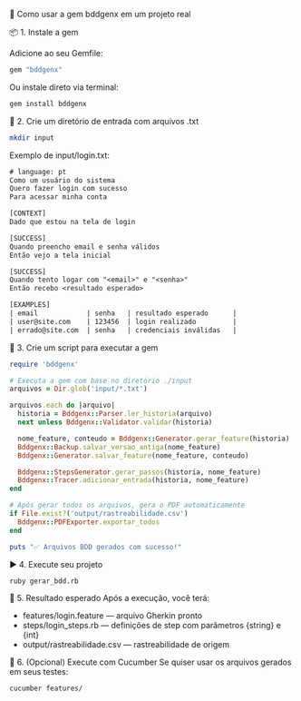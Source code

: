 🚀 Como usar a gem bddgenx em um projeto real

📦 1. Instale a gem

Adicione ao seu Gemfile:
```ruby
gem "bddgenx"
```
Ou instale direto via terminal:
```sh
gem install bddgenx
```

📁 2. Crie um diretório de entrada com arquivos .txt
```sh
mkdir input
```

Exemplo de input/login.txt:
```txt
# language: pt
Como um usuário do sistema
Quero fazer login com sucesso
Para acessar minha conta

[CONTEXT]
Dado que estou na tela de login

[SUCCESS]
Quando preencho email e senha válidos
Então vejo a tela inicial

[SUCCESS]
Quando tento logar com "<email>" e "<senha>"
Então recebo <resultado esperado>

[EXAMPLES]
| email            | senha   | resultado esperado      |
| user@site.com    | 123456  | login realizado         |
| errado@site.com  | senha   | credenciais inválidas   |
```

🧠 3. Crie um script para executar a gem
```ruby
require 'bddgenx'

# Executa a gem com base no diretório ./input
arquivos = Dir.glob('input/*.txt')

arquivos.each do |arquivo|
  historia = Bddgenx::Parser.ler_historia(arquivo)
  next unless Bddgenx::Validator.validar(historia)

  nome_feature, conteudo = Bddgenx::Generator.gerar_feature(historia)
  Bddgenx::Backup.salvar_versao_antiga(nome_feature)
  Bddgenx::Generator.salvar_feature(nome_feature, conteudo)

  Bddgenx::StepsGenerator.gerar_passos(historia, nome_feature)
  Bddgenx::Tracer.adicionar_entrada(historia, nome_feature)
end

# Após gerar todos os arquivos, gera o PDF automaticamente
if File.exist?('output/rastreabilidade.csv')
  Bddgenx::PDFExporter.exportar_todos
end

puts "✅ Arquivos BDD gerados com sucesso!"
```

▶️ 4. Execute seu projeto
```sh
ruby gerar_bdd.rb
```

📂 5. Resultado esperado
Após a execução, você terá:

- features/login.feature — arquivo Gherkin pronto
- steps/login_steps.rb — definições de step com parâmetros {string} e {int}
- output/rastreabilidade.csv — rastreabilidade de origem

🧪 6. (Opcional) Execute com Cucumber
Se quiser usar os arquivos gerados em seus testes:
```sh
cucumber features/
```

